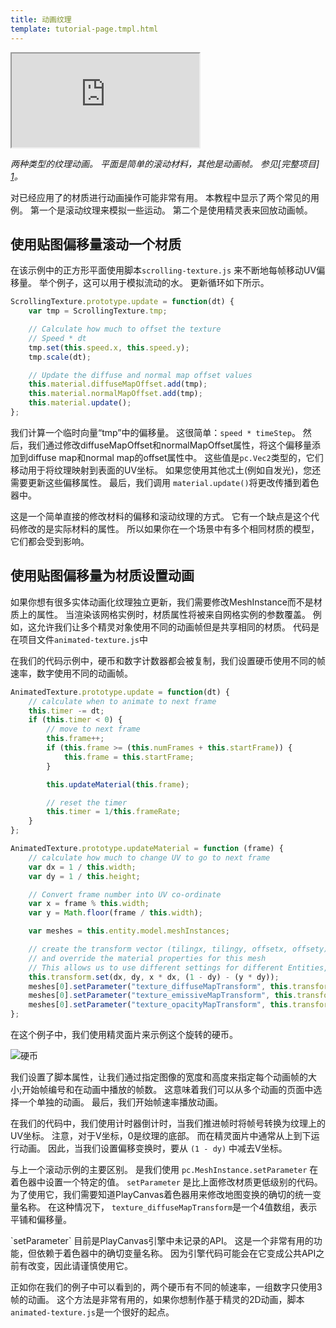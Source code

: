 ```yaml
---
title: 动画纹理
template: tutorial-page.tmpl.html
---
```


<iframe src="http://playcanv.as/p/qFDE1q2H"></iframe>

*两种类型的纹理动画。 平面是简单的滚动材料，其他是动画帧。 参见[完整项目] [1]。*

对已经应用了的材质进行动画操作可能非常有用。 本教程中显示了两个常见的用例。 第一个是滚动纹理来模拟一些运动。 第二个是使用精灵表来回放动画帧。

## 使用贴图偏移量滚动一个材质

在该示例中的正方形平面使用脚本`scrolling-texture.js` 来不断地每帧移动UV偏移量。 举个例子，这可以用于模拟流动的水。 更新循环如下所示。

```javascript
ScrollingTexture.prototype.update = function(dt) {
    var tmp = ScrollingTexture.tmp;

    // Calculate how much to offset the texture
    // Speed * dt
    tmp.set(this.speed.x, this.speed.y);
    tmp.scale(dt);

    // Update the diffuse and normal map offset values
    this.material.diffuseMapOffset.add(tmp);
    this.material.normalMapOffset.add(tmp);
    this.material.update();
};
```

我们计算一个临时向量“tmp”中的偏移量。 这很简单：`speed * timeStep`。 然后，我们通过修改diffuseMapOffset和normalMapOffset属性，将这个偏移量添加到diffuse map和normal map的offset属性中。 这些值是`pc.Vec2`类型的，它们移动用于将纹理映射到表面的UV坐标。 如果您使用其他忒土(例如自发光)，您还需要更新这些偏移属性。 最后，我们调用 `material.update()`将更改传播到着色器中。

这是一个简单直接的修改材料的偏移和滚动纹理的方式。 它有一个缺点是这个代码修改的是实际材料的属性。 所以如果你在一个场景中有多个相同材质的模型，它们都会受到影响。

## 使用贴图偏移量为材质设置动画

如果你想有很多实体动画化纹理独立更新，我们需要修改MeshInstance而不是材质上的属性。 当渲染该网格实例时，材质属性将被来自网格实例的参数覆盖。 例如，这允许我们让多个精灵对象使用不同的动画帧但是共享相同的材质。 代码是在项目文件`animated-texture.js`中

在我们的代码示例中，硬币和数字计数器都会被复制，我们设置硬币使用不同的帧速率，数字使用不同的动画帧。

```javascript
AnimatedTexture.prototype.update = function(dt) {
    // calculate when to animate to next frame
    this.timer -= dt;
    if (this.timer < 0) {
        // move to next frame
        this.frame++;
        if (this.frame >= (this.numFrames + this.startFrame)) {
            this.frame = this.startFrame;
        }

        this.updateMaterial(this.frame);

        // reset the timer
        this.timer = 1/this.frameRate;
    }
};

AnimatedTexture.prototype.updateMaterial = function (frame) {
    // calculate how much to change UV to go to next frame
    var dx = 1 / this.width;
    var dy = 1 / this.height;

    // Convert frame number into UV co-ordinate
    var x = frame % this.width;
    var y = Math.floor(frame / this.width);

    var meshes = this.entity.model.meshInstances;

    // create the transform vector (tilingx, tilingy, offsetx, offsety)
    // and override the material properties for this mesh
    // This allows us to use different settings for different Entities, but share the same material
    this.transform.set(dx, dy, x * dx, (1 - dy) - (y * dy));
    meshes[0].setParameter("texture_diffuseMapTransform", this.transform.data);
    meshes[0].setParameter("texture_emissiveMapTransform", this.transform.data);
    meshes[0].setParameter("texture_opacityMapTransform", this.transform.data);
};
```

在这个例子中，我们使用精灵面片来示例这个旋转的硬币。

![硬币][2]

我们设置了脚本属性，让我们通过指定图像的宽度和高度来指定每个动画帧的大小;开始帧编号和在动画中播放的帧数。 这意味着我们可以从多个动画的页面中选择一个单独的动画。 最后，我们开始帧速率播放动画。

在我们的代码中，我们使用计时器倒计时，当我们推进帧时将帧号转换为纹理上的UV坐标。 注意，对于V坐标，0是纹理的底部。 而在精灵面片中通常从上到下运行动画。 因此，当我们设置偏移变换时，要从 `(1 - dy)` 中减去V坐标。

与上一个滚动示例的主要区别。 是我们使用 `pc.MeshInstance.setParameter` 在着色器中设置一个特定的值。 `setParameter` 是比上面修改材质更低级别的代码。 为了使用它，我们需要知道PlayCanvas着色器用来修改地图变换的确切的统一变量名称。 在这种情况下， `texture_diffuseMapTransform`是一个4值数组，表示平铺和偏移量。

<div class="alert-info">
`setParameter` 目前是PlayCanvas引擎中未记录的API。 这是一个非常有用的功能，但依赖于着色器中的确切变量名称。 因为引擎代码可能会在它变成公共API之前有改变，因此请谨慎使用它。
</div>

正如你在我们的例子中可以看到的，两个硬币有不同的帧速率，一组数字只使用3帧的动画。 这个方法是非常有用的，如果你想制作基于精灵的2D动画，脚本`animated-texture.js`是一个很好的起点。

[1]: https://playcanvas.com/project/405882
[2]: /images/tutorials/intermediate/animated-textures/coin-rotate.png

